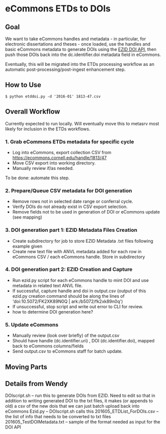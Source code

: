 # eCommons ETDs to DOIs

## Goal

We want to take eCommons handles and metadata - in particular, for electronic dissertations and theses - once loaded, use the handles and basic eCommons metadata to generate DOIs using the [EZID DOI API](http://ezid.cdlib.org/doc/apidoc.html#python-example), then push those DOIs back into the dc.identifier.doi metadata field in eCommons.

Eventually, this will be migrated into the ETDs processing workflow as an automatic post-processing/post-ingest enhancement step.

## How to Use

```$ python etddoi.py -d '2016-01' 1813-47.csv ```

## Overall Workflow

Currently expected to run locally. Will eventually move this to metasrv most likely for inclusion in the ETDs workflows.

### 1. Grab eCommons ETDs metadata for specific cycle

- Log into eCommons, export collection CSV from https://ecommons.cornell.edu/handle/1813/47
- Move CSV export into working directory.
- Manually review if/as needed.

To be done: automate this step.

### 2. Prepare/Queue CSV metadata for DOI generation

- Remove rows not in selected date range or conferral cycle.
- Verify DOIs do not already exist in CSV export selection.
- Remove fields not to be used in generation of DOI or eCommons update (see mapping)

### 3. DOI generation part 1: EZID Metadata Files Creation

- Create subdirectory for job to store EZID Metadata .txt files following example given
- Create new text file with ANVL metadata added for each row in eCommons CSV / each eCommons handle. Store in subdirectory

### 4. DOI generation part 2: EZID Creation and Capture

- Run ezid.py script for each eCommons handle to mint DOI and use metadata in related text ANVL file.
- If successful, capture handle and doi in output.csv (output of this ezid.py creation command should be along the lines of 'doi:10.5072/FK2XK89N0Q | ark:/b5072/fk2xk89n0q')
- If unsuccessful, stop script and write out error to CLI for review.
- how to determine DOI generation here?

### 5. Update eCommons

- Manually review (look over briefly) of the output.csv
- Should have handle (dc.identifier.uri) , DOI (dc.identifier.doi), mapped back to eCommons columns/fields
- Send output.csv to eCommons staff for batch update.

## Moving Parts


## Details from Wendy
DOIscript.sh – run this to generate DOIs from EZID. Need to edit so that in addition to writing generated DOI to the txt files, it makes (or appends to old) a csv of the new dois that we can just batch upload back into eCommons
Ezid.py – DOIscript.sh calls this
201605_ETDList_ForDOIs.csv – the list of info that needs to be converted to txt files
201605_TestDOIMetadata.txt – sample of the format needed as input for the DOI API
